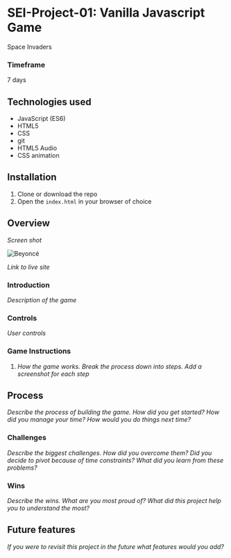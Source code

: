# SEI-Project-01: Vanilla Javascript Game
Space Invaders

### Timeframe
7 days

## Technologies used

* JavaScript (ES6)
* HTML5
* CSS
* git
* HTML5 Audio
* CSS animation

## Installation

1. Clone or download the repo
1. Open the `index.html` in your browser of choice

## Overview

_Screen shot_

![Beyoncé](https://media.giphy.com/media/RX7N03MEUafW8/giphy.gif)

_Link to live site_

### Introduction
_Description of the game_

### Controls
_User controls_

### Game Instructions
1. _How the game works. Break the process down into steps. Add a screenshot for each step_

## Process
_Describe the process of building the game. How did you get started? How did you manage your time? How would you do things next time?_

### Challenges
_Describe the biggest challenges. How did you overcome them? Did you decide to pivot because of time constraints? What did you learn from these problems?_

### Wins
_Describe the wins. What are you most proud of? What did this project help you to understand the most?_

## Future features
_If you were to revisit this project in the future what features would you add?_
